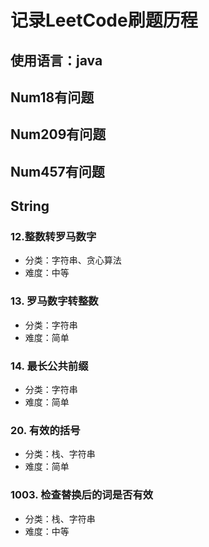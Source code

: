 # 记录LeetCode刷题历程
## 使用语言：java

## Num18有问题
## Num209有问题
## Num457有问题

## String
### 12.整数转罗马数字 
- 分类：字符串、贪心算法
- 难度：中等

### 13. 罗马数字转整数
- 分类：字符串
- 难度：简单
 
### 14. 最长公共前缀
- 分类：字符串
- 难度：简单

### 20. 有效的括号
- 分类：栈、字符串
- 难度：简单

### 1003. 检查替换后的词是否有效
- 分类：栈、字符串
- 难度：中等